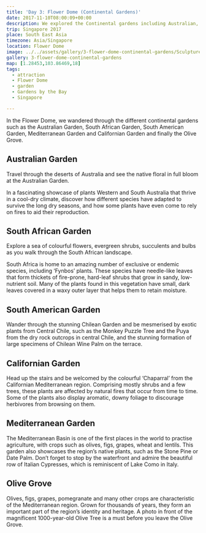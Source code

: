 ```yaml
---
title: 'Day 3: Flower Dome (Continental Gardens)'
date: 2017-11-10T08:00:09+00:00
description: We explored the Continental gardens including Australian, South African, South American, Mediterranean, Californian and the Olive Grove.
trip: Singapore 2017
place: South East Asia
timezone: Asia/Singapore
location: Flower Dome
image: ../../assets/gallery/3-flower-dome-continental-gardens/Sculpture (6).jpeg
gallery: 3-flower-dome-continental-gardens
map: [1.28453,103.86469,18]
tags:
  - attraction
  - Flower Dome
  - garden
  - Gardens by the Bay
  - Singapore

---
```

In the Flower Dome, we wandered through the different continental gardens such as the Australian Garden, South African Garden, South American Garden, Mediterranean Garden and Californian Garden and finally the Olive Grove.

## Australian Garden

Travel through the deserts of Australia and see the native floral in full bloom at the Australian Garden.

In a fascinating showcase of plants Western and South Australia that thrive in a cool-dry climate, discover how different species have adapted to survive the long dry seasons, and how some plants have even come to rely on fires to aid their reproduction.

## South African Garden

Explore a sea of colourful flowers, evergreen shrubs, succulents and bulbs as you walk through the South African landscape.

South Africa is home to an amazing number of exclusive or endemic species, including ‘Fynbos’ plants. These species have needle-like leaves that form thickets of fire-prone, hard-leaf shrubs that grow in sandy, low-nutrient soil. Many of the plants found in this vegetation have small, dark leaves covered in a waxy outer layer that helps them to retain moisture.

## South American Garden

Wander through the stunning Chilean Garden and be mesmerised by exotic plants from Central Chile, such as the Monkey Puzzle Tree and the Puya from the dry rock outcrops in central Chile, and the stunning formation of large specimens of Chilean Wine Palm on the terrace.

## Californian Garden

Head up the stairs and be welcomed by the colourful ‘Chaparral’ from the Californian Mediterranean region. Comprising mostly shrubs and a few trees, these plants are affected by natural fires that occur from time to time. Some of the plants also display aromatic, downy foliage to discourage herbivores from browsing on them.

## Mediterranean Garden

The Mediterranean Basin is one of the first places in the world to practise agriculture, with crops such as olives, figs, grapes, wheat and lentils. This garden also showcases the region’s native plants, such as the Stone Pine or Date Palm. Don’t forget to stop by the waterfront and admire the beautiful row of Italian Cypresses, which is reminiscent of Lake Como in Italy.

## Olive Grove

Olives, figs, grapes, pomegranate and many other crops are characteristic of the Mediterranean region. Grown for thousands of years, they form an important part of the region’s identity and heritage. A photo in front of the magnificent 1000-year-old Olive Tree is a must before you leave the Olive Grove.